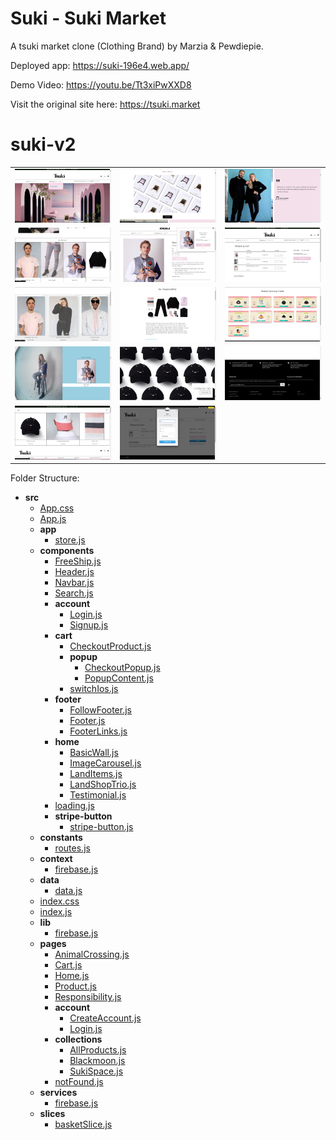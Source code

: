 # Suki - Suki Market

A tsuki market clone (Clothing Brand) by Marzia & Pewdiepie.

Deployed app:
https://suki-196e4.web.app/

Demo Video:
https://youtu.be/Tt3xiPwXXD8

Visit the original site here:
https://tsuki.market

# suki-v2

<table>

  <tr>
      <td><img src="screenshots/sukiss (7).png" alt="7" width = 300px ></td>
      <td><img src="screenshots/sukiss (8).png" alt="8" width = 300px ></td>
      <td><img src="screenshots/sukiss (9).png" alt="9" width = 300px ></td>
  </tr>
   <tr>
      <td><img src="screenshots/sukiss (3).png" alt="3" width = 300px ></td>
      <td><img src="screenshots/sukiss (4).png" alt="4" width = 300px ></td>
      <td><img src="screenshots/sukiss (6).png" alt="6" width = 300px ></td>
  </tr>

  <tr>
    <td> <img src="screenshots/sukiss (1).png"  alt="1" width = 300px ></td>
    <td><img src="screenshots/sukiss (13).png" alt="113" width = 300px ></td>
    <td><img src="screenshots/sukiss (5).png" alt="5" width = 300px ></td>
   </tr> 
  <tr>
      <td><img src="screenshots/sukiss (10).png" alt="10" width = 300px ></td>
      <td><img src="screenshots/sukiss (11).png" alt="11" width = 300px ></td>
      <td><img src="screenshots/sukiss (12).png" alt="12" width = 300px ></td>
  </tr>
  <tr>
      <td><img src="screenshots/sukiss (14).png" alt="10" width = 300px ></td>
      <td><img src="screenshots/sukiss (15).png" alt="11" width = 300px ></td>
  </tr>
</table>

Folder Structure:

- **src**
  - [App.css](src/App.css)
  - [App.js](src/App.js)
  - **app**
    - [store.js](src/app/store.js)
  - **components**
    - [FreeShip.js](src/components/FreeShip.js)
    - [Header.js](src/components/Header.js)
    - [Navbar.js](src/components/Navbar.js)
    - [Search.js](src/components/Search.js)
    - **account**
      - [Login.js](src/components/account/Login.js)
      - [Signup.js](src/components/account/Signup.js)
    - **cart**
      - [CheckoutProduct.js](src/components/cart/CheckoutProduct.js)
      - **popup**
        - [CheckoutPopup.js](src/components/cart/popup/CheckoutPopup.js)
        - [PopupContent.js](src/components/cart/popup/PopupContent.js)
      - [switchIos.js](src/components/cart/switchIos.js)
    - **footer**
      - [FollowFooter.js](src/components/footer/FollowFooter.js)
      - [Footer.js](src/components/footer/Footer.js)
      - [FooterLinks.js](src/components/footer/FooterLinks.js)
    - **home**
      - [BasicWall.js](src/components/home/BasicWall.js)
      - [ImageCarousel.js](src/components/home/ImageCarousel.js)
      - [LandItems.js](src/components/home/LandItems.js)
      - [LandShopTrio.js](src/components/home/LandShopTrio.js)
      - [Testimonial.js](src/components/home/Testimonial.js)
    - [loading.js](src/components/loading.js)
    - **stripe\-button**
      - [stripe\-button.js](src/components/stripe-button/stripe-button.js)
  - **constants**
    - [routes.js](src/constants/routes.js)
  - **context**
    - [firebase.js](src/context/firebase.js)
  - **data**
    - [data.js](src/data/data.js)
  - [index.css](src/index.css)
  - [index.js](src/index.js)
  - **lib**
    - [firebase.js](src/lib/firebase.js)
  - **pages**
    - [AnimalCrossing.js](src/pages/AnimalCrossing.js)
    - [Cart.js](src/pages/Cart.js)
    - [Home.js](src/pages/Home.js)
    - [Product.js](src/pages/Product.js)
    - [Responsibility.js](src/pages/Responsibility.js)
    - **account**
      - [CreateAccount.js](src/pages/account/CreateAccount.js)
      - [Login.js](src/pages/account/Login.js)
    - **collections**
      - [AllProducts.js](src/pages/collections/AllProducts.js)
      - [Blackmoon.js](src/pages/collections/Blackmoon.js)
      - [SukiSpace.js](src/pages/collections/SukiSpace.js)
    - [notFound.js](src/pages/notFound.js)
  - **services**
    - [firebase.js](src/services/firebase.js)
  - **slices**
    - [basketSlice.js](src/slices/basketSlice.js)
